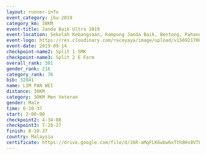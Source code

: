 ```yaml
---
layout: runner-info 
event_category: jbu-2019 
category_km: 30KM 
event-title: Janda Baik Ultra 2019  
event-location: Sekolah Kebangsaan, Kampung Janda Baik, Bentong, Pahang, Malaysia 
event-logo: https://res.cloudinary.com/raceyaya/image/upload/v1569217009/logo/janda-baik_vch1pc.jpg 
event-date: 2019-09-14 
checkpoint-name2: Split 1 SMK 
checkpoint-name3: Split 2 E Farm 
overall_rank: 301
gender_rank: 216
category_rank: 76
bib: 32041
name: LIM PAN WEI
distance: 30KM
category: 30KM Men Veteran
gender: Male
time: 6-10-37
start: 2-00-00
checkpoint2: 4-34-08
checkpoint3: 7-28-27
finish: 8-10-37
country: Malaysia
certificate: https://drive.google.com/file/d/16R-aMqFLK6wbw6xTth8Hs8VTLO_HAH7B/view?usp=sharing
---
```

